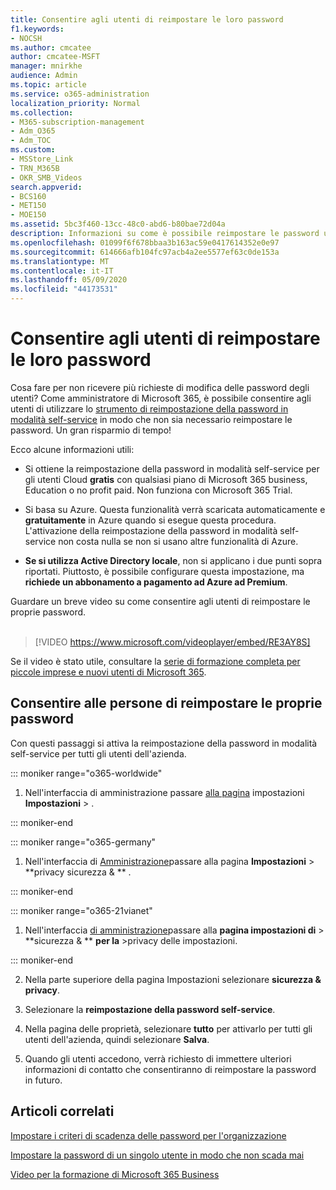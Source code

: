 ```yaml
---
title: Consentire agli utenti di reimpostare le loro password
f1.keywords:
- NOCSH
ms.author: cmcatee
author: cmcatee-MSFT
manager: mnirkhe
audience: Admin
ms.topic: article
ms.service: o365-administration
localization_priority: Normal
ms.collection:
- M365-subscription-management
- Adm_O365
- Adm_TOC
ms.custom:
- MSStore_Link
- TRN_M365B
- OKR_SMB_Videos
search.appverid:
- BCS160
- MET150
- MOE150
ms.assetid: 5bc3f460-13cc-48c0-abd6-b80bae72d04a
description: Informazioni su come è possibile reimpostare le password utilizzando lo strumento di reimpostazione della password self-service.
ms.openlocfilehash: 01099f6f678bbaa3b163ac59e0417614352e0e97
ms.sourcegitcommit: 614666afb104fc97acb4a2ee5577ef63c0de153a
ms.translationtype: MT
ms.contentlocale: it-IT
ms.lasthandoff: 05/09/2020
ms.locfileid: "44173531"
---
```

# <a name="let-users-reset-their-own-passwords"></a>Consentire agli utenti di reimpostare le loro password

Cosa fare per non ricevere più richieste di modifica delle password degli utenti? Come amministratore di Microsoft 365, è possibile consentire agli utenti di utilizzare lo [strumento di reimpostazione della password in modalità self-service](https://go.microsoft.com/fwlink/p/?LinkId=522677) in modo che non sia necessario reimpostare le password. Un gran risparmio di tempo! 
  
Ecco alcune informazioni utili:
  
- Si ottiene la reimpostazione della password in modalità self-service per gli utenti Cloud **gratis** con qualsiasi piano di Microsoft 365 business, Education o no profit paid. Non funziona con Microsoft 365 Trial. 
    
- Si basa su Azure. Questa funzionalità verrà scaricata automaticamente e **gratuitamente** in Azure quando si esegue questa procedura. L'attivazione della reimpostazione della password in modalità self-service non costa nulla se non si usano altre funzionalità di Azure. 
    
- **Se si utilizza Active Directory locale**, non si applicano i due punti sopra riportati. Piuttosto, è possibile configurare questa impostazione, ma **richiede un abbonamento a pagamento ad Azure ad Premium**. 

Guardare un breve video su come consentire agli utenti di reimpostare le proprie password. <br><br>

> [!VIDEO https://www.microsoft.com/videoplayer/embed/RE3AY8S] 

Se il video è stato utile, consultare la [serie di formazione completa per piccole imprese e nuovi utenti di Microsoft 365](https://support.office.com/article/6ab4bbcd-79cf-4000-a0bd-d42ce4d12816).

## <a name="let-people-reset-their-own-passwords"></a>Consentire alle persone di reimpostare le proprie password 

Con questi passaggi si attiva la reimpostazione della password in modalità self-service per tutti gli utenti dell'azienda.
  
::: moniker range="o365-worldwide"
1. Nell'interfaccia di amministrazione passare <a href="https://go.microsoft.com/fwlink/p/?linkid=2072756" target="_blank">alla pagina</a> impostazioni **Impostazioni** \> .

::: moniker-end

::: moniker range="o365-germany"

1. Nell'interfaccia di <a href="https://go.microsoft.com/fwlink/p/?linkid=848041" target="_blank">Amministrazione</a>passare alla pagina **Impostazioni** \> **privacy sicurezza &amp; ** .

::: moniker-end

::: moniker range="o365-21vianet"

1. Nell'interfaccia <a href="https://go.microsoft.com/fwlink/p/?linkid=850627" target="_blank">di amministrazione</a>passare alla **pagina impostazioni di** \> **sicurezza &amp; ** **per la** \>privacy delle impostazioni.

::: moniker-end

   
2. Nella parte superiore della pagina Impostazioni selezionare **sicurezza & privacy**.
  
3. Selezionare la **reimpostazione della password self-service**.
  
4. Nella pagina delle proprietà, selezionare **tutto** per attivarlo per tutti gli utenti dell'azienda, quindi selezionare **Salva**.
  
5. Quando gli utenti accedono, verrà richiesto di immettere ulteriori informazioni di contatto che consentiranno di reimpostare la password in futuro.

## <a name="related-articles"></a>Articoli correlati

[Impostare i criteri di scadenza delle password per l'organizzazione](../manage/set-password-expiration-policy.md)
  
[Impostare la password di un singolo utente in modo che non scada mai](set-password-to-never-expire.md)

[Video per la formazione di Microsoft 365 Business](https://support.office.com/article/6ab4bbcd-79cf-4000-a0bd-d42ce4d12816)
